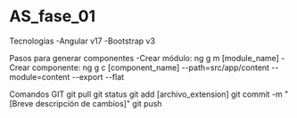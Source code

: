 # AS_fase_01

Tecnologías
-Angular v17
-Bootstrap v3


Pasos para generar componentes
-Crear módulo: ng g m [module_name]
-Crear componente: ng g c [component_name] --path=src/app/content --module=content --export --flat

Comandos GIT
git pull
git status
git add [archivo_extension]
git commit -m "[Breve descripción de cambios]"
git push
